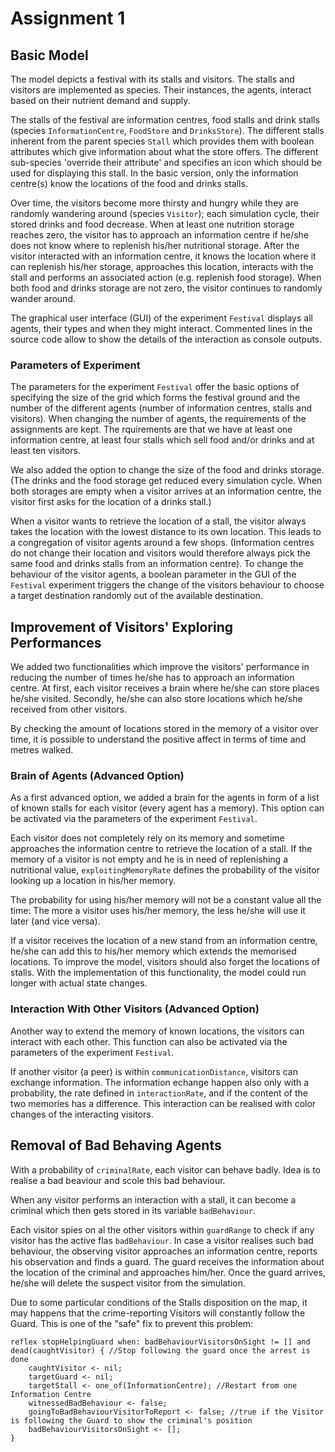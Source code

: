 # Assignment 1

## Basic Model

The model depicts a festival with its stalls and visitors. The stalls and visitors are implemented as species. Their instances, the agents, interact based on their nutrient demand and supply. 

The stalls of the festival are information centres, food stalls and drink stalls (species `InformationCentre`, `FoodStore` and `DrinksStore`). The different stalls inherent from the parent species `Stall` which provides them with boolean attributes which give information about what the store offers. The different sub-species 'override their attribute' and specifies an icon which should be used for displaying this stall. In the basic version, only the information centre(s) know the locations of the food and drinks stalls.

Over time, the visitors become more thirsty and hungry while they are randomly wandering around (species `Visitor`); each simulation cycle, their stored drinks and food decrease. When at least one nutrition storage reaches zero, the visitor has to approach an information centre if he/she does not know where to replenish his/her nutritional storage. After the visitor interacted with an information centre, it knows the location where it can replenish his/her storage, approaches this location, interacts with the stall and performs an associated action (e.g. replenish food storage). When both food and drinks storage are not zero, the visitor continues to randomly wander around.

The graphical user interface (GUI) of the experiment `Festival` displays all agents, their types and when they might interact. Commented lines in the source code allow to show the details of the interaction as console outputs.

### Parameters of Experiment

The parameters for the experiment `Festival` offer the basic options of specifying the size of the grid which forms the festival ground and the number of the different agents (number of information centres, stalls and visitors). When changing the number of agents, the requirements of the assignments are kept. The rquirements are that we have at least one information centre, at least four stalls which sell food and/or drinks and at least ten visitors.

We also added the option to change the size of the food and drinks storage. (The drinks and the food storage get reduced every simulation cycle. When both storages are empty when a visitor arrives at an information centre, the visitor first asks for the location of a drinks stall.)

When a visitor wants to retrieve the location of a stall, the visitor always takes the location with the lowest distance to its own location. This leads to a congregation of visitor agents around a few shops. (Information centres do not change their location and visitors would therefore always pick the same food and drinks stalls from an information centre). To change the behaviour of the visitor agents, a boolean parameter in the GUI of the `Festival` experiment triggers the change of the visitors behaviour to choose a target destination randomly out of the available destination.

## Improvement of Visitors' Exploring Performances

We added two functionalities which improve the visitors' performance in reducing the number of times he/she has to approach an information centre. At first, each visitor receives a brain where he/she can store places he/she visited. Secondly, he/she can also store locations which he/she received from other visitors.

By checking the amount of locations stored in the memory of a visitor over time, it is possible to understand the positive affect in terms of time and metres walked.

### Brain of Agents (Advanced Option)

As a first advanced option, we added a brain for the agents in form of a list of known stalls for each visitor (every agent has a memory). This option can be activated via the parameters of the experiment `Festival`.

Each visitor does not completely rely on its memory and sometime approaches the information centre to retrieve the location of a stall. If the memory of a visitor is not empty and he is in need of replenishing a nutritional value, `exploitingMemoryRate` defines the probability of the visitor looking up a location in his/her memory.

The probability for using his/her memory will not be a constant value all the time: The more a visitor uses his/her memory, the less he/she will use it later (and vice versa).

If a visitor receives the location of a new stand from an information centre, he/she can add this to his/her memory which extends the memorised locations. To improve the model, visitors should also forget the locations of stalls. With the implementation of this functionality, the model could run longer with actual state changes.

### Interaction With Other Visitors (Advanced Option)

Another way to extend the memory of known locations, the visitors can interact with each other. This function can also be activated via the parameters of the experiment `Festival`. 

If another visitor (a peer) is within `communicationDistance`, visitors can exchange information. The information echange happen also only with a probability, the rate defined in `interactionRate`, and if the content of the two memories has a difference. This interaction can be realised with color changes of the interacting visitors.

## Removal of Bad Behaving Agents

With a probability of `criminalRate`, each visitor can behave badly. Idea is to realise a bad beaviour and scole this bad behaviour.

When any visitor performs an interaction with a stall, it can become a criminal which then gets stored in its variable `badBehaviour`.

Each visitor spies on al the other visitors within `guardRange` to check if any visitor has the active flas `badBehaviour`. In case a visitor realises such bad behaviour, the observing visitor approaches an information centre, reports his observation and finds a guard. The guard receives the information about the location of the criminal and approaches him/her. Once the guard arrives, he/she will delete the suspect visitor from the simulation.

Due to some particular conditions of the Stalls disposition on the map, it may happens that the crime-reporting Visitors will constantly follow the Guard. This is one of the "safe" fix to prevent this problem:

	reflex stopHelpingGuard when: badBehaviourVisitorsOnSight != [] and dead(caughtVisitor) { //Stop following the guard once the arrest is done
		caughtVisitor <- nil;
		targetGuard <- nil;
		targetStall <- one_of(InformationCentre); //Restart from one Information Centre
		witnessedBadBehaviour <- false;
		goingToBadBehaviourVisitorToReport <- false; //true if the Visitor is following the Guard to show the criminal's position
		badBehaviourVisitorsOnSight <- [];
	}
